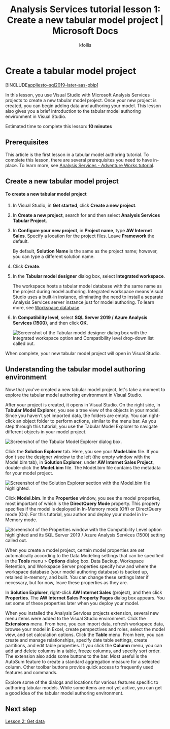 ﻿---
title: "Analysis Services tutorial lesson 1: Create a new tabular model project | Microsoft Docs"
description: Learn how to create a new Analysis Services tabular model project.
ms.date: 02/20/2020
ms.service: analysis-services
ms.custom: tabular-models
ms.topic: tutorial
ms.author: kfollis
ms.reviewer: kfollis
author: kfollis
---
# Create a tabular model project

[!INCLUDE[appliesto-sql2019-later-aas-pbip](../includes/appliesto-sql2019-later-aas-pbip.md)]

In this lesson, you use Visual Studio with Microsoft Analysis Services projects to create a new tabular model project. Once your new project is created, you can begin adding data and authoring your model. This lesson also gives you a brief introduction to the tabular model authoring environment in Visual Studio.  
  
Estimated time to complete this lesson: **10 minutes**  
  
## Prerequisites

This article is the first lesson in a tabular model authoring tutorial. To complete this lesson, there are several prerequisites you need to have in-place. To learn more, see [Analysis Services - Adventure Works tutorial](../tutorial-tabular-1400/as-adventure-works-tutorial.md).  
  
## Create a new tabular model project  
  
#### To create a new tabular model project  
  
1.  In Visual Studio, in **Get started**, click **Create a new project**.  
  
2.  In **Create a new project**, search for and then select **Analysis Services Tabular Project**.  
  
3.  In  **Configure your new project**, in **Project name**, type **AW Internet Sales**. Specify a location for the project files. Leave **Framework** the default. 
  
    By default, **Solution Name** is the same as the project name; however, you can type a different solution name.  
  
4.  Click **Create**.  
  
5.  In the **Tabular model designer** dialog box, select **Integrated workspace**.  
  
    The workspace hosts a tabular model database with the same name as the project during model authoring. Integrated workspace means Visual Studio uses a built-in instance, eliminating the need to install a separate Analysis Services server instance just for model authoring. To learn more, see [Workspace database](../tabular-models/workspace-database-ssas-tabular.md).
      
6.  In **Compatibility level**, select **SQL Server 2019 / Azure Analysis Services (1500)**, and then click **OK**.   
 
    ![Screenshot of the Tabular model designer dialog box with the Integrated workspace option and Compatibility level drop-down list called out.](../tutorial-tabular-1400/media/as-lesson1-tmd.png)
      
When complete, your new tabular model project will open in Visual Studio.

## Understanding the tabular model authoring environment  

Now that you've created a new tabular model project, let's take a moment to explore the tabular model authoring environment in Visual Studio.  
  
After your project is created, it opens in Visual Studio. On the right side, in **Tabular Model Explorer**, you see a tree view of the objects in your model. Since you haven't yet imported data, the folders are empty. You can right-click an object folder to perform actions, similar to the menu bar. As you step through this tutorial, you use the Tabular Model Explorer to navigate different objects in your model project.

![Screenshot of the Tabular Model Explorer dialog box.](../tutorial-tabular-1400/media/as-lesson1-tme.png)

Click the **Solution Explorer** tab. Here, you see your **Model.bim** file. If you don't see the designer window to the left (the empty window with the Model.bim tab), in **Solution Explorer**, under **AW Internet Sales Project**, double-click the **Model.bim** file. The Model.bim file contains the metadata for your model project. 

![Screenshot of the Solution Explorer section with the Model.bim file highlighted.](../tutorial-tabular-1400/media/as-lesson1-se.png)
  
Click **Model.bim**. In the **Properties** window, you see the model properties, most important of which is the **DirectQuery Mode** property. This property specifies if the model is deployed in In-Memory mode (Off) or DirectQuery mode (On). For this tutorial, you author and deploy your model in In-Memory mode.

![Screenshot of the Properties window with the Compatibility Level option highlighted and its SQL Server 2019 / Azure Analysis Services (1500) setting called out.](../tutorial-tabular-1400/media/as-lesson1-properties.png)
  
When you create a model project, certain model properties are set automatically according to the Data Modeling settings that can be specified in the **Tools** menu > **Options** dialog box. Data Backup, Workspace Retention, and Workspace Server properties specify how and where the workspace database (your model authoring database) is backed up, retained in-memory, and built. You can change these settings later if necessary, but for now, leave these properties as they are.  

In **Solution Explorer**, right-click **AW Internet Sales** (project), and then click **Properties**. The **AW Internet Sales Property Pages** dialog box appears. You set some of these properties later when you deploy your model.  
  
When you installed the Analysis Services projects extension, several new menu items were added to the Visual Studio environment. Click the **Extensions** menu. From here, you can import data, refresh workspace data, browse your model in Excel, create perspectives and roles, select the model view, and set calculation options. Click the **Table** menu. From here, you can create and manage relationships, specify date table settings, create partitions, and edit table properties. If you click the **Column** menu, you can add and delete columns in a table, freeze columns, and specify sort order. The extension also adds some buttons to the bar. Most useful is the AutoSum feature to create a standard aggregation measure for a selected column. Other toolbar buttons provide quick access to frequently used features and commands.  
  
Explore some of the dialogs and locations for various features specific to authoring tabular models. While some items are not yet active, you can get a good idea of the tabular model authoring environment.  
  
## Next step

[Lesson 2: Get data](../tutorial-tabular-1400/as-lesson-2-get-data.md)